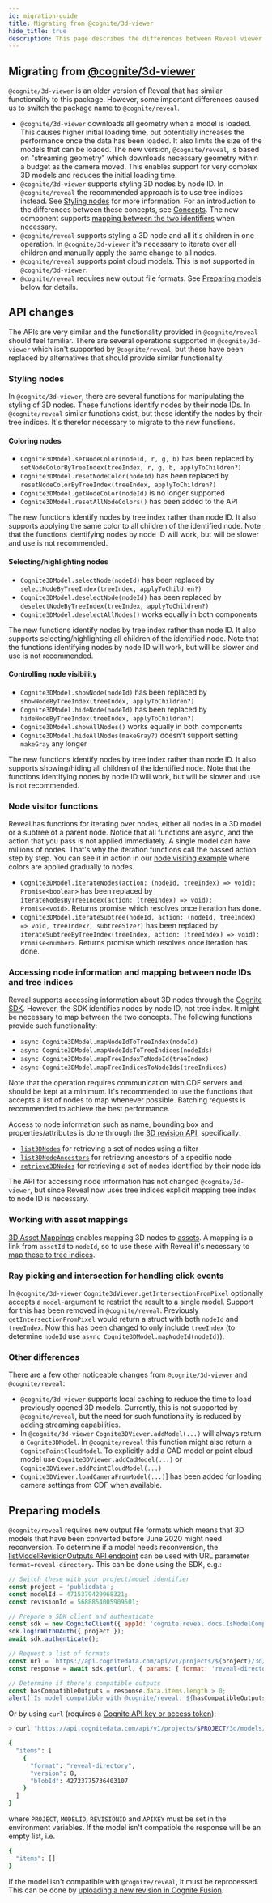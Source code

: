 ```yaml
---
id: migration-guide
title: Migrating from @cognite/3d-viewer
hide_title: true
description: This page describes the differences between Reveal viewer and @cognite/3d-viewer, which is an older version of Reveal with similar functionality. 
---
```


## Migrating from [@cognite/3d‑viewer](https://www.npmjs.com/package/@cognite/3d-viewer)

`@cognite/3d-viewer` is an older version of Reveal that has similar functionality to this package. However, some important differences caused us to switch the package name to `@cognite/reveal`.

- `@cognite/3d-viewer` downloads all geometry when a model is loaded. This causes higher initial loading time, but potentially increases the performance once the data has been loaded. It also limits the size of the models that can be loaded. The new version, `@cognite/reveal`, is based on "streaming geometry" which downloads necessary geometry within a budget as the camera moved. This enables support for very complex 3D models and reduces the initial loading time.
- `@cognite/3d-viewer` supports styling 3D nodes by node ID. In `@cognite/reveal` the recommended approach is to use tree indices instead. See [Styling nodes](#styling-nodes) for more information. For an introduction to the differences between these concepts, see [Concepts](./concepts.md). The new component supports [mapping between the two identifiers](#accessing-node-information-and-mapping-between-node-ids-and-tree-indices) when necessary.
- `@cognite/reveal` supports styling a 3D node and all it's children in one operation. In `@cognite/3d-viewer` it's necessary to iterate over all children and manually apply the same change to all nodes.
- `@cognite/reveal` supports point cloud models. This is not supported in `@cognite/3d-viewer`.
- `@cognite/reveal` requires new output file formats. See [Preparing models](#preparing-models-for-use) below for details.

## API changes

The APIs are very similar and the functionality provided in `@cognite/reveal` should feel familiar. There are several operations supported in `@cognite/3d-viewer` which isn't supported by `@cognite/reveal`, but these have been replaced by alternatives that should provide similar functionality.

### Styling nodes

In `@cognite/3d-viewer`, there are several functions for manipulating the styling of 3D nodes. These functions identify nodes by their node IDs. In `@cognite/reveal` similar functions exist, but these identify the nodes by their tree indices. It's therefor necessary to migrate to the new functions.

#### Coloring nodes

- `Cognite3DModel.setNodeColor(nodeId, r, g, b)` has been replaced by `setNodeColorByTreeIndex(treeIndex, r, g, b, applyToChildren?)`
- `Cognite3DModel.resetNodeColor(nodeId)` has been replaced by `resetNodeColorByTreeIndex(treeIndex, applyToChildren?)`
- `Cognite3DModel.getNodeColor(nodeId)` is no longer supported
- `Cognite3DModel.resetAllNodeColors()` has been added to the API

The new functions identify nodes by tree index rather than node ID. It also supports applying the same color to all children of the identified node. Note that the functions identifying nodes by node ID will work, but will be slower and use is not recommended.

#### Selecting/highlighting nodes

- `Cognite3DModel.selectNode(nodeId)` has been replaced by `selectNodeByTreeIndex(treeIndex, applyToChildren?)`
- `Cognite3DModel.deselectNode(nodeId)` has been replaced by `deselectNodeByTreeIndex(treeIndex, applyToChildren?)`
- `Cognite3DModel.deselectAllNodes()` works equally in both components

The new functions identify nodes by tree index rather than node ID. It also supports selecting/highlighting all children of the identified node. Note that the functions identifying nodes by node ID will work, but will be slower and use is not recommended.

#### Controlling node visibility

- `Cognite3DModel.showNode(nodeId)` has been replaced by `showNodeByTreeIndex(treeIndex, applyToChildren?)`
- `Cognite3DModel.hideNode(nodeId)` has been replaced by `hideNodeByTreeIndex(treeIndex, applyToChildren?)`
- `Cognite3DModel.showAllNodes()` works equally in both components
- `Cognite3DModel.hideAllNodes(makeGray?)` doesn't support setting `makeGray` any longer

The new functions identify nodes by tree index rather than node ID. It also supports showing/hiding all children of the identified node. Note that the functions identifying nodes by node ID will work, but will be slower and use is not recommended.

### Node visitor functions

Reveal has functions for iterating over nodes, either all nodes in a 3D model or a subtree of a parent node.
Notice that all functions are async, and the action that you pass is not applied immediately.
A single model can have millions of nodes. That's why the iteration functions call the passed action step by step.
You can see it in action in our [node visiting example](./examples/node-visiting.mdx) where colors are applied gradually to nodes.

- `Cognite3DModel.iterateNodes(action: (nodeId, treeIndex) => void): Promise<boolean>` has been replaced by `iterateNodesByTreeIndex(action: (treeIndex) => void): Promise<void>`. Returns promise which resolves once iteration has done. 
- `Cognite3DModel.iterateSubtree(nodeId, action: (nodeId, treeIndex) => void, treeIndex?, subtreeSize?)` has been replaced by `iterateSubtreeByTreeIndex(treeIndex, action: (treeIndex) => void): Promise<number>`. Returns promise which resolves once iteration has done.

### Accessing node information and mapping between node IDs and tree indices

Reveal supports accessing information about 3D nodes through the [Cognite SDK](https://cognitedata.github.io/cognite-sdk-js/classes/revisions3dapi.html). However, the SDK identifies nodes by node ID, not tree index. It might be necessary to map between the two concepts. The following functions provide such functionality: 
- `async Cognite3DModel.mapNodeIdToTreeIndex(nodeId)`
- `async Cognite3DModel.mapNodeIdsToTreeIndices(nodeIds)`
- `async Cognite3DModel.mapTreeIndexToNodeId(treeIndex)`
- `async Cognite3DModel.mapTreeIndicesToNodeIds(treeIndices)` 

Note that the operation requires communication with CDF servers and should be kept at a minimum. It's recommended to use the functions that accepts a list of nodes to map whenever possible. Batching requests is recommended to achieve the best performance.

Access to node information such as name, bounding box and properties/attributes is done through the [3D revision API](https://cognitedata.github.io/cognite-sdk-js/classes/revisions3dapi.html), specifically:

- [`list3DNodes`](https://cognitedata.github.io/cognite-sdk-js/classes/revisions3dapi.html#list3dnodes) for retrieving a set of nodes using a filter
- [`list3DNodeAncestors`](https://cognitedata.github.io/cognite-sdk-js/classes/revisions3dapi.html#list3dnodeancestors) for retrieving ancestors of a specific node
- [`retrieve3DNodes`](https://cognitedata.github.io/cognite-sdk-js/classes/revisions3dapi.html#retrieve3dnodes) for retrieving a set of nodes identified by their node ids

The API for accessing node information has not changed `@cognite/3d-viewer`, but since Reveal now uses tree indices explicit mapping tree index to node ID is necessary.

### Working with asset mappings

[3D Asset Mappings](https://docs.cognite.com/api/v1/#tag/3D-Asset-Mapping) enables mapping 3D nodes to [assets](https://docs.cognite.com/api/v1/#tag/Assets). A mapping is a link from `assetId` to `nodeId`, so to use these with Reveal it's necessary to [map these to tree indices](#accessing-node-information-and-mapping-between-node-ids-and-tree-indices).

### Ray picking and intersection for handling click events

In `@cognite/3d-viewer` `Cognite3dViewer.getIntersectionFromPixel` optionally accepts a `model`-argument to restrict the result to a single model. Support for this has been removed 
in `@cognite/reveal`. Previously `getIntersectionFromPixel` would return a struct with both `nodeId` and `treeIndex`. Now this has been changed to only include `treeIndex` (to 
determine `nodeId` use `async Cognite3DModel.mapNodeId(nodeId)`).

### Other differences

There are a few other noticeable changes from `@cognite/3d-viewer` and `@cognite/reveal`:

- `@cognite/3d-viewer` supports local caching to reduce the time to load previously opened 3D models. Currently, this is not supported by `@cognite/reveal`, but the need for such functionality is reduced by adding streaming capabilities.
- In `@cognite/3d-viewer` `Cognite3DViewer.addModel(...)` will always return a `Cognite3DModel`. In `@cognite/reveal` this function might also return a `CognitePointCloudModel`. To explicitly add a CAD model or point cloud model use `Cognite3DViewer.addCadModel(...)` or `Cognite3DViewer.addPointCloudModel(...)`
- `Cognite3DViewer.loadCameraFromModel(...)`] has been added for loading camera settings from CDF when available.

## Preparing models

`@cognite/reveal` requires new output file formats which means that 3D models that have been converted before June 2020 might need reconversion. To determine if a model needs reconversion, the [listModelRevisionOutputs API endpoint](...) can be used with URL parameter `format=reveal-directory`. This can be done using the SDK, e.g.:
```jsx
// Switch these with your project/model identifier
const project = 'publicdata';
const modelId = 4715379429968321;
const revisionId = 5688854005909501; 

// Prepare a SDK client and authenticate
const sdk = new CogniteClient({ appId: 'cognite.reveal.docs.IsModelCompatible' });
sdk.loginWithOAuth({ project });
await sdk.authenticate();

// Request a list of formats
const url = `https://api.cognitedata.com/api/v1/projects/${project}/3d/models/${modelId}/revisions/${revisionId}/outputs`;
const response = await sdk.get(url, { params: { format: 'reveal-directory' } });

// Determine if there's compatible outputs
const hasCompatibleOutputs = response.data.items.length > 0;
alert(`Is model compatible with @cognite/reveal: ${hasCompatibleOutputs}`);
```

Or by using `curl` (requires a [Cognite API key or access token](https://docs.cognite.com/dev/guides/iam/authentication.html#api-keys)):

```bash
> curl "https://api.cognitedata.com/api/v1/projects/$PROJECT/3d/models/$MODELID/revisions/$REVISIONID/outputs?format=reveal-directory" --header 'api-key: $APIKEY'

{
  "items": [
    {
      "format": "reveal-directory",
      "version": 8,
      "blobId": 42723775736403107
    }
  ]
}
```
where `PROJECT`, `MODELID`, `REVISIONID` and `APIKEY` must be set in the environment variables. If the model isn't compatible the response will be an empty list, i.e.
```bash
{
  "items": []
}
```

If the model isn't compatible with `@cognite/reveal`, it must be reprocessed. This can be done by [uploading a new revision in Cognite Fusion](https://docs.cognite.com/cdf/3d/guides/3dmodels_upload.html).
